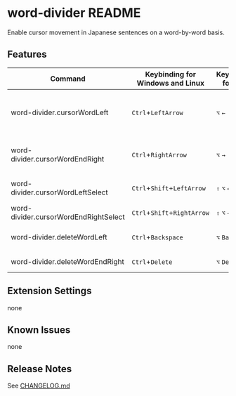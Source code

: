 # word-divider README

Enable cursor movement in Japanese sentences on a word-by-word basis.

## Features

| Command                               | Keybinding for Windows and Linux | Keybinding for Mac | Command to be overwritten | Description                      |
| ------------------------------------- | -------------------------------- | ------------------ | ------------------------- | -------------------------------- |
| word-divider.cursorWordLeft           | `Ctrl`+`LeftArrow`               | `⌥` `←`            | cursorWordLeft            | Move cursor to the previous word |
| word-divider.cursorWordEndRight       | `Ctrl`+`RightArrow`              | `⌥` `→`            | cursorWordEndRight        | Move cursor to the next word     |
| word-divider.cursorWordLeftSelect     | `Ctrl`+`Shift`+`LeftArrow`       | `⇧` `⌥` `←`        | cursorWordLeftSelect      | Select the previous word         |
| word-divider.cursorWordEndRightSelect | `Ctrl`+`Shift`+`RightArrow`      | `⇧` `⌥` `→`        | cursorWordEndRightSelect  | Select the next word             |
| word-divider.deleteWordLeft           | `Ctrl`+`Backspace`               | `⌥` `Backspace`    | deleteWordLeft            | Remove the previous word         |
| word-divider.deleteWordEndRight       | `Ctrl`+`Delete`                  | `⌥` `Delete`       | deleteWordRight           | Remove the next word             |

## Extension Settings

none

## Known Issues

none

## Release Notes

See [CHANGELOG.md](CHANGELOG.md)

